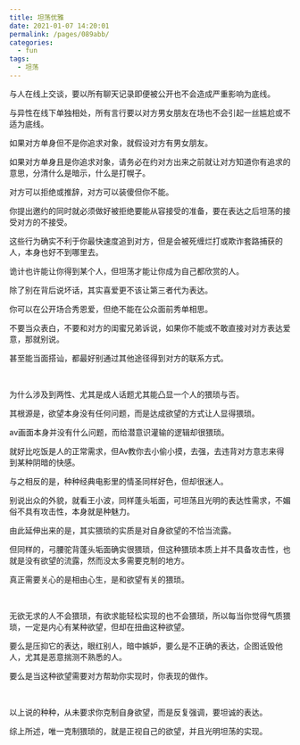 ```yaml
---
title: 坦荡优雅
date: 2021-01-07 14:20:01
permalink: /pages/089abb/
categories:
  - fun
tags:
  - 坦荡
---
```




与人在线上交谈，要以所有聊天记录即便被公开也不会造成严重影响为底线。

与异性在线下单独相处，所有言行要以对方男女朋友在场也不会引起一丝尴尬或不适为底线。

如果对方单身但不是你追求对象，就假设对方有男女朋友。

如果对方单身且是你追求对象，请务必在约对方出来之前就让对方知道你有追求的意思，分清什么是暗示，什么是打幌子。

对方可以拒绝或推辞，对方可以装傻但你不能。

你提出邀约的同时就必须做好被拒绝要能从容接受的准备，要在表达之后坦荡的接受对方的不接受。

这些行为确实不利于你最快速度追到对方，但是会被死缠烂打或欺诈套路捕获的人，本身也好不到哪里去。

诡计也许能让你得到某个人，但坦荡才能让你成为自己都欣赏的人。

除了别在背后说坏话，其实喜爱更不该让第三者代为表达。

你可以在公开场合秀恩爱，但绝不能在公众面前秀单相思。

不要当众表白，不要和对方的闺蜜兄弟诉说，如果你不能或不敢直接对对方表达爱意，那就别说。

甚至能当面搭讪，都最好别通过其他途径得到对方的联系方式。

</br>

为什么涉及到两性、尤其是成人话题尤其能凸显一个人的猥琐与否。

其根源是，欲望本身没有任何问题，而是达成欲望的方式让人显得猥琐。

av画面本身并没有什么问题，而给潜意识灌输的逻辑却很猥琐。

就好比吃饭是人的正常需求，但Av教你去小偷小摸，去强，去违背对方意志来得到某种阴暗的快感。

与之相反的是，种种经典电影里的情圣同样好色，但却很迷人。

别说出众的外貌，就看王小波，同样蓬头垢面，可坦荡且光明的表达性需求，不媚俗不具有攻击性，本身就是种魅力。

由此延伸出来的是，其实猥琐的实质是对自身欲望的不恰当流露。

但同样的，弓腰驼背蓬头垢面确实很猥琐，但这种猥琐本质上并不具备攻击性，也就是没有欲望的流露，然而没太多需要克制的地方。

真正需要关心的是相由心生，是和欲望有关的猥琐。

</br>

无欲无求的人不会猥琐，有欲求能轻松实现的也不会猥琐，所以每当你觉得气质猥琐，一定是内心有某种欲望，但却在扭曲这种欲望。

要么是压抑它的表达，眼红别人，暗中嫉妒，要么是不正确的表达，企图诋毁他人，尤其是恶意揣测不熟悉的人。

要么是当这种欲望需要对方帮助你实现时，你表现的做作。

</br>

以上说的种种，从未要求你克制自身欲望，而是反复强调，要坦诚的表达。

综上所述，唯一克制猥琐的，就是正视自己的欲望，并且光明坦荡的实现。
